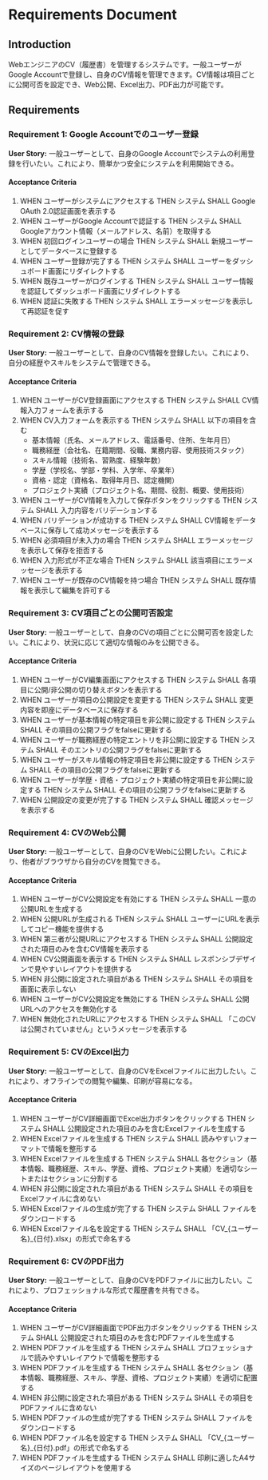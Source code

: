 # Requirements Document

## Introduction

WebエンジニアのCV（履歴書）を管理するシステムです。一般ユーザーがGoogle Accountで登録し、自身のCV情報を管理できます。CV情報は項目ごとに公開可否を設定でき、Web公開、Excel出力、PDF出力が可能です。

## Requirements

### Requirement 1: Google Accountでのユーザー登録

**User Story:** 一般ユーザーとして、自身のGoogle Accountでシステムの利用登録を行いたい。これにより、簡単かつ安全にシステムを利用開始できる。

#### Acceptance Criteria

1. WHEN ユーザーがシステムにアクセスする THEN システム SHALL Google OAuth 2.0認証画面を表示する
2. WHEN ユーザーがGoogle Accountで認証する THEN システム SHALL Googleアカウント情報（メールアドレス、名前）を取得する
3. WHEN 初回ログインユーザーの場合 THEN システム SHALL 新規ユーザーとしてデータベースに登録する
4. WHEN ユーザー登録が完了する THEN システム SHALL ユーザーをダッシュボード画面にリダイレクトする
5. WHEN 既存ユーザーがログインする THEN システム SHALL ユーザー情報を認証してダッシュボード画面にリダイレクトする
6. WHEN 認証に失敗する THEN システム SHALL エラーメッセージを表示して再認証を促す

### Requirement 2: CV情報の登録

**User Story:** 一般ユーザーとして、自身のCV情報を登録したい。これにより、自分の経歴やスキルをシステムで管理できる。

#### Acceptance Criteria

1. WHEN ユーザーがCV登録画面にアクセスする THEN システム SHALL CV情報入力フォームを表示する
2. WHEN CV入力フォームを表示する THEN システム SHALL 以下の項目を含む
   - 基本情報（氏名、メールアドレス、電話番号、住所、生年月日）
   - 職務経歴（会社名、在籍期間、役職、業務内容、使用技術スタック）
   - スキル情報（技術名、習熟度、経験年数）
   - 学歴（学校名、学部・学科、入学年、卒業年）
   - 資格・認定（資格名、取得年月日、認定機関）
   - プロジェクト実績（プロジェクト名、期間、役割、概要、使用技術）
3. WHEN ユーザーがCV情報を入力して保存ボタンをクリックする THEN システム SHALL 入力内容をバリデーションする
4. WHEN バリデーションが成功する THEN システム SHALL CV情報をデータベースに保存して成功メッセージを表示する
5. WHEN 必須項目が未入力の場合 THEN システム SHALL エラーメッセージを表示して保存を拒否する
6. WHEN 入力形式が不正な場合 THEN システム SHALL 該当項目にエラーメッセージを表示する
7. WHEN ユーザーが既存のCV情報を持つ場合 THEN システム SHALL 既存情報を表示して編集を許可する

### Requirement 3: CV項目ごとの公開可否設定

**User Story:** 一般ユーザーとして、自身のCVの項目ごとに公開可否を設定したい。これにより、状況に応じて適切な情報のみを公開できる。

#### Acceptance Criteria

1. WHEN ユーザーがCV編集画面にアクセスする THEN システム SHALL 各項目に公開/非公開の切り替えボタンを表示する
2. WHEN ユーザーが項目の公開設定を変更する THEN システム SHALL 変更内容を即座にデータベースに保存する
3. WHEN ユーザーが基本情報の特定項目を非公開に設定する THEN システム SHALL その項目の公開フラグをfalseに更新する
4. WHEN ユーザーが職務経歴の特定エントリを非公開に設定する THEN システム SHALL そのエントリの公開フラグをfalseに更新する
5. WHEN ユーザーがスキル情報の特定項目を非公開に設定する THEN システム SHALL その項目の公開フラグをfalseに更新する
6. WHEN ユーザーが学歴・資格・プロジェクト実績の特定項目を非公開に設定する THEN システム SHALL その項目の公開フラグをfalseに更新する
7. WHEN 公開設定の変更が完了する THEN システム SHALL 確認メッセージを表示する

### Requirement 4: CVのWeb公開

**User Story:** 一般ユーザーとして、自身のCVをWebに公開したい。これにより、他者がブラウザから自分のCVを閲覧できる。

#### Acceptance Criteria

1. WHEN ユーザーがCV公開設定を有効にする THEN システム SHALL 一意の公開URLを生成する
2. WHEN 公開URLが生成される THEN システム SHALL ユーザーにURLを表示してコピー機能を提供する
3. WHEN 第三者が公開URLにアクセスする THEN システム SHALL 公開設定された項目のみを含むCV情報を表示する
4. WHEN CV公開画面を表示する THEN システム SHALL レスポンシブデザインで見やすいレイアウトを提供する
5. WHEN 非公開に設定された項目がある THEN システム SHALL その項目を画面に表示しない
6. WHEN ユーザーがCV公開設定を無効にする THEN システム SHALL 公開URLへのアクセスを無効化する
7. WHEN 無効化されたURLにアクセスする THEN システム SHALL 「このCVは公開されていません」というメッセージを表示する

### Requirement 5: CVのExcel出力

**User Story:** 一般ユーザーとして、自身のCVをExcelファイルに出力したい。これにより、オフラインでの閲覧や編集、印刷が容易になる。

#### Acceptance Criteria

1. WHEN ユーザーがCV詳細画面でExcel出力ボタンをクリックする THEN システム SHALL 公開設定された項目のみを含むExcelファイルを生成する
2. WHEN Excelファイルを生成する THEN システム SHALL 読みやすいフォーマットで情報を整形する
3. WHEN Excelファイルを生成する THEN システム SHALL 各セクション（基本情報、職務経歴、スキル、学歴、資格、プロジェクト実績）を適切なシートまたはセクションに分割する
4. WHEN 非公開に設定された項目がある THEN システム SHALL その項目をExcelファイルに含めない
5. WHEN Excelファイルの生成が完了する THEN システム SHALL ファイルをダウンロードする
6. WHEN Excelファイル名を設定する THEN システム SHALL 「CV_{ユーザー名}_{日付}.xlsx」の形式で命名する

### Requirement 6: CVのPDF出力

**User Story:** 一般ユーザーとして、自身のCVをPDFファイルに出力したい。これにより、プロフェッショナルな形式で履歴書を共有できる。

#### Acceptance Criteria

1. WHEN ユーザーがCV詳細画面でPDF出力ボタンをクリックする THEN システム SHALL 公開設定された項目のみを含むPDFファイルを生成する
2. WHEN PDFファイルを生成する THEN システム SHALL プロフェッショナルで読みやすいレイアウトで情報を整形する
3. WHEN PDFファイルを生成する THEN システム SHALL 各セクション（基本情報、職務経歴、スキル、学歴、資格、プロジェクト実績）を適切に配置する
4. WHEN 非公開に設定された項目がある THEN システム SHALL その項目をPDFファイルに含めない
5. WHEN PDFファイルの生成が完了する THEN システム SHALL ファイルをダウンロードする
6. WHEN PDFファイル名を設定する THEN システム SHALL 「CV_{ユーザー名}_{日付}.pdf」の形式で命名する
7. WHEN PDFファイルを生成する THEN システム SHALL 印刷に適したA4サイズのページレイアウトを使用する
